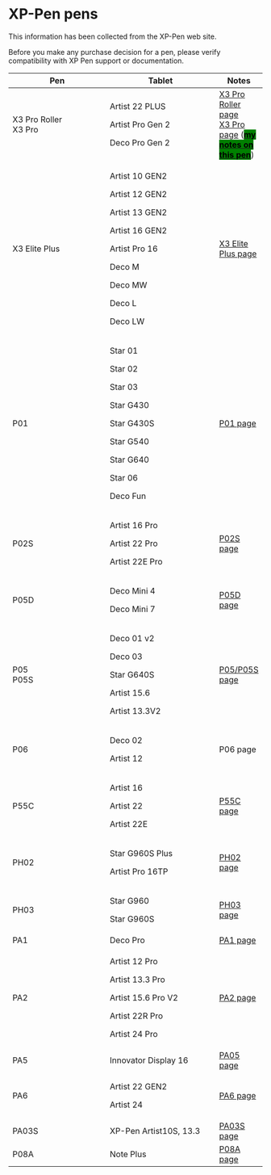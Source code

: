 # XP-Pen pens

This information has been collected from the XP-Pen web site.

Before you make any purchase decision for a pen, please verify compatibility with XP Pen support or documentation.

<table><thead><tr><th width="187">Pen</th><th width="211">Tablet</th><th>Notes</th></tr></thead><tbody><tr><td>X3 Pro Roller <br>X3 Pro </td><td><p>Artist 22 PLUS</p><p>Artist Pro Gen 2</p><p>Deco Pro Gen 2</p></td><td><a href="https://www.xp-pen.com/store/buy/x3-pro-roller-stylus.html">X3 Pro Roller page</a>  <br><a href="https://www.xp-pen.com/store/buy/x3-pro-stylus.html">X3 Pro page</a>  (<a href="7p-notes-xp-pen-x3-pro-pen.md"><mark style="background-color:green;"><strong>my notes on this pen</strong></mark></a>)</td></tr><tr><td>X3 Elite Plus</td><td><p>Artist 10 GEN2</p><p>Artist 12 GEN2</p><p>Artist 13 GEN2</p><p>Artist 16 GEN2</p><p>Artist Pro 16</p><p>Deco M</p><p>Deco MW</p><p>Deco L</p><p>Deco LW</p></td><td><p></p><p><a href="https://www.xp-pen.com/store/buy/x3-elite-plus-stylus.html">X3 Elite Plus page</a></p></td></tr><tr><td>P01</td><td><p>Star 01</p><p>Star 02</p><p>Star 03</p><p>Star G430</p><p>Star G430S</p><p>Star G540</p><p>Star G640</p><p>Star 06</p><p>Deco Fun</p></td><td><a href="https://www.xp-pen.com/store/buy/p01-battery-free-stylus.html">P01 page</a></td></tr><tr><td>P02S</td><td><p>Artist 16 Pro</p><p>Artist 22 Pro</p><p>Artist 22E Pro</p></td><td><a href="https://www.xp-pen.com/store/buy/p02s-battery-stylus.html">P02S page</a></td></tr><tr><td>P05D</td><td><p>Deco Mini 4</p><p>Deco Mini 7</p></td><td><a href="https://www.xp-pen.com/store/buy/p05d-battery-free-stylus.html">P05D page</a></td></tr><tr><td>P05<br>P05S</td><td><p>Deco 01 v2</p><p>Deco 03</p><p>Star G640S</p><p>Artist 15.6</p><p>Artist 13.3V2</p><p></p></td><td><a href="https://www.xp-pen.com/store/buy/p05-p05s-battery-free-stylus.html">P05/P05S page</a></td></tr><tr><td>P06</td><td><p>Deco 02</p><p>Artist 12</p></td><td>P06 page</td></tr><tr><td>P55C</td><td><p>Artist 16</p><p>Artist 22</p><p>Artist 22E</p></td><td><a href="https://www.xp-pen.com/store/buy/p55c-battery-stylus.html">P55C page</a></td></tr><tr><td>PH02</td><td><p>Star G960S Plus</p><p>Artist Pro 16TP</p></td><td><a href="https://www.xp-pen.com/store/buy/ph02-battery-free-stylus.html">PH02 page</a></td></tr><tr><td>PH03</td><td><p>Star G960</p><p>Star G960S</p></td><td><a href="https://www.xp-pen.com/store/buy/ph03-battery-free-stylus.html">PH03 page</a></td></tr><tr><td>PA1</td><td>Deco Pro</td><td><a href="https://www.xp-pen.com/store/buy/pa1-battery-free-stylus.html">PA1 page</a></td></tr><tr><td>PA2</td><td><p>Artist 12 Pro</p><p>Artist 13.3 Pro</p><p>Artist 15.6 Pro V2</p><p>Artist 22R Pro</p><p>Artist 24 Pro</p></td><td><a href="https://www.xp-pen.com/store/buy/pa2-battery-free-stylus.html">PA2 page</a></td></tr><tr><td>PA5</td><td>Innovator Display 16</td><td><a href="https://www.xp-pen.com/store/buy/pa5-battery-free-stylus.html">PA05 page</a></td></tr><tr><td>PA6</td><td><p>Artist 22 GEN2</p><p>Artist 24</p></td><td><a href="https://www.xp-pen.com/store/buy/pa6-battery-free-stylus.html">PA6 page</a></td></tr><tr><td>PA03S</td><td>XP-Pen Artist10S, 13.3</td><td><a href="https://www.xp-pen.com/store/buy/p03s-battery-free-stylus.html">PA03S page</a></td></tr><tr><td>P08A</td><td>Note Plus</td><td><a href="https://www.xp-pen.com/store/buy/p08a-stylus-for-note-plus.html">P08A page</a></td></tr></tbody></table>



